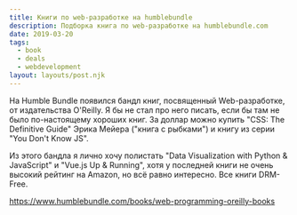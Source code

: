 ```yaml
---
title: Книги по web-разработке на humblebundle
description: Подборка книга по web-разработке на humblebundle.com
date: 2019-03-20
tags:
  - book
  - deals
  - webdevelopment
layout: layouts/post.njk
---
```

На Humble Bundle появился бандл книг, посвященный Web-разработке, от издательcтва O'Reilly. Я бы не стал про него писать, если бы там не было по-настоящему хороших книг. За доллар можно купить "CSS: The Definitive Guide" Эрика Мейера ("книга с рыбками") и книгу из серии "You Don't Know JS".

Из этого бандла я лично хочу полистать "Data Visualization with Python & JavaScript" и "Vue.js Up & Running", хотя у последней книги не очень высокий рейтинг на Amazon, но всё равно интересно. Все книги DRM-Free.

https://www.humblebundle.com/books/web-programming-oreilly-books 
